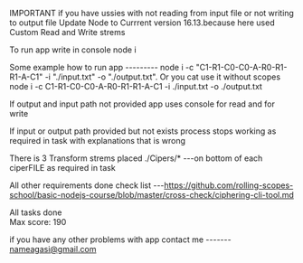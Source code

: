 IMPORTANT if you have ussies with  not reading from input file or not writing to output file  Update Node to Currrent version 16.13.because here used Custom Read and Write strems

To run app write in console   node i  

Some example how to run app  ---------  node i  -c "C1-R1-C0-C0-A-R0-R1-R1-A-C1" -i "./input.txt" -o "./output.txt".
Or you cat use it without scopes    node i  -c  C1-R1-C0-C0-A-R0-R1-R1-A-C1  -i ./input.txt  -o  ./output.txt

If output and input path not provided  app  uses console  for read and for write

If input or output path provided but not exists  process stops working as required in task   with explanations that is wrong

There is 3 Transform strems placed ./Cipers/*  ---on bottom of each ciperFILE   as required in task

All other requirements done check list ---https://github.com/rolling-scopes-school/basic-nodejs-course/blob/master/cross-check/ciphering-cli-tool.md





All tasks done  
Max score: 190

if you have any other problems with app contact me    ------- nameagasi@gmail.com 

